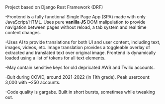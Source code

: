 Project based on Django Rest Framework (DRF)

-Frontend is a fully functional Single Page App (SPA) made with only JavaScript/HTML. Uses pure **vanilla JS** DOM malipulation to provide navigation between pages without reload, a tab system and real time content changes.

-Uses AI to provide translations for both UI and user content, including text, images, videos, etc. Image translation provides a toggleable overlay of extracted and translated text over original image. Frontend is dynamically loaded using a list of tokens for all text elements.

-May contain sensitive keys for old depricated AWS and Twilio accounts.

-Bult during COVID, around 2021-2022 (in 11th grade). Peak usercount: 3,000 with ~250 accounts. 

-Code quality is gargabe. Built in short bursts, sometimes while tweaking out.
